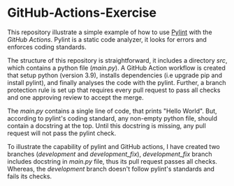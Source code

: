 # GitHub-Actions-Exercise

This repository illustrate a simple example of how to use [Pylint](https://pylint.pycqa.org/en/latest/) with the *GitHub Actions*. Pylint is a static code analyzer, it looks for errors and enforces coding standards. 

The structure of this repository is straightforward, it includes a directory *src*, which contains a python file (*main.py*). A GitHub Action workflow is created that setup python (version 3.9), installs dependencies (i.e upgrade pip and install pylint), and finally analyses the code with the pylint. Further, a branch protection rule is set up that requires every pull request to pass all checks and one approving review to accept the merge.

The *main.py* contains a single line of code, that prints "Hello World". But, according to pylint's coding standard, any non-empty python file, should contain a docstring at the top. Until this docstring is missing, any pull request will not pass the pylint check.

To illustrate the capability of pylint and GitHub actions, I have created two branches (*development* and *development_fix*), *development_fix* branch includes docstring in *main.py* file, thus its pull request passes all checks. Whereas, the *development* branch doesn't follow pylint's standards and fails its checks.
